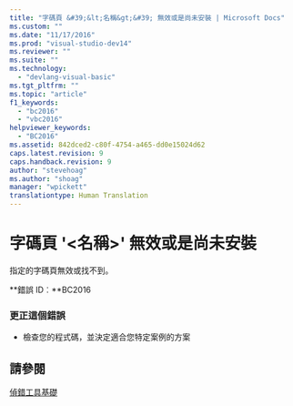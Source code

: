 ```yaml
---
title: "字碼頁 &#39;&lt;名稱&gt;&#39; 無效或是尚未安裝 | Microsoft Docs"
ms.custom: ""
ms.date: "11/17/2016"
ms.prod: "visual-studio-dev14"
ms.reviewer: ""
ms.suite: ""
ms.technology: 
  - "devlang-visual-basic"
ms.tgt_pltfrm: ""
ms.topic: "article"
f1_keywords: 
  - "bc2016"
  - "vbc2016"
helpviewer_keywords: 
  - "BC2016"
ms.assetid: 842dced2-c80f-4754-a465-dd0e15024d62
caps.latest.revision: 9
caps.handback.revision: 9
author: "stevehoag"
ms.author: "shoag"
manager: "wpickett"
translationtype: Human Translation
---
```

# 字碼頁 &#39;&lt;名稱&gt;&#39; 無效或是尚未安裝
指定的字碼頁無效或找不到。  
  
 **錯誤 ID︰**BC2016  
  
### 更正這個錯誤  
  
-   檢查您的程式碼，並決定適合您特定案例的方案  
  
## 請參閱  
 [偵錯工具基礎](/visual-studio/debugger/debugger-basics)
